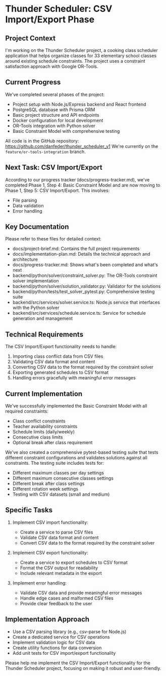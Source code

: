 # Thunder Scheduler: CSV Import/Export Phase

## Project Context
I'm working on the Thunder Scheduler project, a cooking class scheduler application that helps organize classes for 33 elementary school classes around existing schedule constraints. The project uses a constraint satisfaction approach with Google OR-Tools.

## Current Progress
We've completed several phases of the project:
- Project setup with Node.js/Express backend and React frontend
- PostgreSQL database with Prisma ORM
- Basic project structure and API endpoints
- Docker configuration for local development
- OR-Tools integration with Python solver
- Basic Constraint Model with comprehensive testing

All code is in the GitHub repository: https://github.com/danfeder/thunder_scheduler_v1
We're currently on the `feature/or-tools-integration` branch.

## Next Task: CSV Import/Export
According to our progress tracker (docs/progress-tracker.md), we've completed Phase 1, Step 4: Basic Constraint Model and are now moving to Phase 1, Step 5: CSV Import/Export. This involves:
- File parsing
- Data validation
- Error handling

## Key Documentation
Please refer to these files for detailed context:
- docs/project-brief.md: Contains the full project requirements
- docs/implementation-plan.md: Details the technical approach and architecture
- docs/progress-tracker.md: Shows what's been completed and what's next
- backend/python/solver/constraint_solver.py: The OR-Tools constraint solver implementation
- backend/python/solver/solution_validator.py: Validator for the solutions
- backend/python/tests/test_solver_pytest.py: Comprehensive testing suite
- backend/src/services/solver.service.ts: Node.js service that interfaces with the Python solver
- backend/src/services/schedule.service.ts: Service for schedule generation and management

## Technical Requirements
The CSV Import/Export functionality needs to handle:
1. Importing class conflict data from CSV files
2. Validating CSV data format and content
3. Converting CSV data to the format required by the constraint solver
4. Exporting generated schedules to CSV format
5. Handling errors gracefully with meaningful error messages

## Current Implementation
We've successfully implemented the Basic Constraint Model with all required constraints:
- Class conflict constraints
- Teacher availability constraints
- Schedule limits (daily/weekly)
- Consecutive class limits
- Optional break after class requirement

We've also created a comprehensive pytest-based testing suite that tests different constraint configurations and validates solutions against all constraints. The testing suite includes tests for:
- Different maximum classes per day settings
- Different maximum consecutive classes settings
- Different break after class settings
- Different rotation week settings
- Testing with CSV datasets (small and medium)

## Specific Tasks
1. Implement CSV import functionality:
   - Create a service to parse CSV files
   - Validate CSV data format and content
   - Convert CSV data to the format required by the constraint solver

2. Implement CSV export functionality:
   - Create a service to export schedules to CSV format
   - Format the CSV output for readability
   - Include relevant metadata in the export

3. Implement error handling:
   - Validate CSV data and provide meaningful error messages
   - Handle edge cases and malformed CSV files
   - Provide clear feedback to the user

## Implementation Approach
- Use a CSV parsing library (e.g., csv-parse for Node.js)
- Create a dedicated service for CSV operations
- Implement validation logic for CSV data
- Create utility functions for data conversion
- Add unit tests for CSV import/export functionality

Please help me implement the CSV Import/Export functionality for the Thunder Scheduler project, focusing on making it robust and user-friendly.